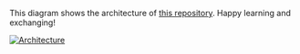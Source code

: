This diagram shows the architecture of [this repository](https://github.com/Hongbo-Miao/hongbomiao.com). Happy learning and exchanging!

[![Architecture](https://user-images.githubusercontent.com/3375461/183239459-060b6db7-da3c-45ba-b773-4f1d927bbea6.svg)](https://github.com/Hongbo-Miao/hongbomiao.com)
